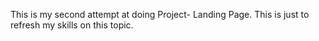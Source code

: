 This is my second attempt at doing Project- Landing Page.
This is just to refresh my skills on this topic.